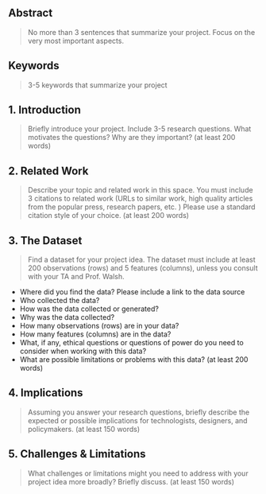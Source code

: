 ## Abstract

> No more than 3 sentences that summarize your project. Focus on the very most important aspects. 

## Keywords
> 3-5 keywords that summarize your project

## 1. Introduction  
> Briefly introduce your project. Include 3-5 research questions. What motivates the questions? Why are they important? (at least 200 words) 

## 2. Related Work  
> Describe your topic and related work in this space. You must include 3 citations to related work (URLs to similar work, high quality articles from the popular press, research papers, etc. ) Please use a standard citation style of your choice. (at least 200 words)

## 3. The Dataset
> Find a dataset for your project idea. The dataset must include at least 200 observations (rows) and 5 features (columns), unless you consult with your TA and Prof. Walsh.
* Where did you find the data? Please include a link to the data source
* Who collected the data?
* How was the data collected or generated?
* Why was the data collected?
* How many observations (rows) are in your data?
* How many features (columns) are in the data?
* What, if any, ethical questions or questions of power do you need to consider when working with this data?
* What are possible limitations or problems with this data? (at least 200 words)

## 4. Implications
> Assuming you answer your research questions, briefly describe the expected or possible implications for technologists, designers, and policymakers. (at least 150 words)

## 5. Challenges & Limitations  
> What challenges or limitations might you need to address with your project idea more broadly? Briefly discuss. (at least 150 words)